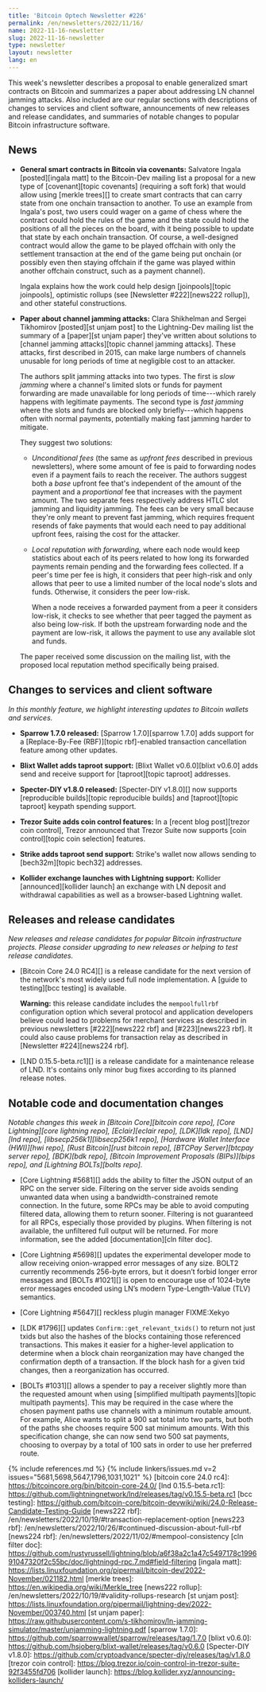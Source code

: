 ```yaml
---
title: 'Bitcoin Optech Newsletter #226'
permalink: /en/newsletters/2022/11/16/
name: 2022-11-16-newsletter
slug: 2022-11-16-newsletter
type: newsletter
layout: newsletter
lang: en
---
```

This week's newsletter describes a proposal to enable generalized smart
contracts on Bitcoin and summarizes a paper about addressing LN channel
jamming attacks.  Also included are our regular sections with
descriptions of changes to services and client software, announcements
of new releases and release candidates, and summaries of notable changes
to popular Bitcoin infrastructure software.

## News

- **General smart contracts in Bitcoin via covenants:** Salvatore Ingala
  [posted][ingala matt] to the Bitcoin-Dev mailing list a proposal for a
  new type of [covenant][topic covenants] (requiring a soft fork) that
  would allow using [merkle trees][] to create smart contracts that can
  carry state from one onchain transaction to another.  To use an
  example from Ingala's post, two users could wager on a game of chess
  where the contract could hold the rules of the game and the state
  could hold the positions of all the pieces on the board, with it being
  possible to update that state by each onchain transaction.  Of course,
  a well-designed contract would allow the game to be played offchain
  with only the settlement transaction at the end of the game being put
  onchain (or possibly even then staying offchain if the game was played
  within another offchain construct, such as a payment channel).

    Ingala explains how the work could help design [joinpools][topic
    joinpools], optimistic rollups (see [Newsletter #222][news222
    rollup]), and other stateful constructions.

- **Paper about channel jamming attacks:** Clara Shikhelman and Sergei
  Tikhomirov [posted][st unjam post] to the Lightning-Dev mailing list
  the summary of a [paper][st unjam paper] they've written about
  solutions to [channel jamming attacks][topic channel jamming attacks].
  These attacks, first described in 2015, can make large numbers of
  channels unusable for long periods of time at negligible cost to an
  attacker.

    The authors split jamming attacks into two types. The first is *slow
    jamming* where a channel's limited slots or funds for payment
    forwarding are made unavailable for long periods of time---which
    rarely happens with legitimate payments.  The second type is *fast
    jamming* where the slots and funds are blocked only briefly---which
    happens often with normal payments, potentially making fast jamming
    harder to mitigate.

    They suggest two solutions:

    - *Unconditional fees* (the same as *upfront fees* described in
      previous newsletters), where some amount of fee is paid to
      forwarding nodes even if a payment fails to reach the receiver.
      The authors suggest both a *base* upfront fee that's independent
      of the amount of the payment and a *proportional* fee that
      increases with the payment amount.  The two separate fees
      respectively address HTLC slot jamming and liquidity jamming.  The
      fees can be very small because they're only meant to prevent fast
      jamming, which requires frequent resends of fake payments that
      would each need to pay additional upfront fees, raising the cost
      for the attacker.

    - *Local reputation with forwarding,* where each node would keep
      statistics about each of its peers related to how long its
      forwarded payments remain pending and the forwarding fees
      collected.  If a peer's time per fee is high, it considers that
      peer high-risk and only allows that peer to use a limited number
      of the local node's slots and funds.  Otherwise, it considers the
      peer low-risk.

        When a node receives a forwarded payment from a peer it considers
        low-risk, it checks to see whether that peer tagged the
        payment as also being low-risk.  If both the upstream forwarding
        node and the payment are low-risk, it allows the payment to use
        any available slot and funds.

    The paper received some discussion on the mailing list, with the
    proposed local reputation method specifically being praised.

## Changes to services and client software

*In this monthly feature, we highlight interesting updates to Bitcoin
wallets and services.*

- **Sparrow 1.7.0 released:**
  [Sparrow 1.7.0][sparrow 1.7.0] adds support for a [Replace-By-Fee (RBF)][topic rbf]-enabled
  transaction cancellation feature among other updates.

- **Blixt Wallet adds taproot support:**
  [Blixt Wallet v0.6.0][blixt v0.6.0] adds send and receive support for [taproot][topic taproot] addresses.

- **Specter-DIY v1.8.0 released:**
  [Specter-DIY v1.8.0][] now supports [reproducible builds][topic reproducible
  builds] and [taproot][topic taproot] keypath spending support.

- **Trezor Suite adds coin control features:**
  In a [recent blog post][trezor coin control], Trezor announced that Trezor
  Suite now supports [coin control][topic coin selection] features.

- **Strike adds taproot send support:**
  Strike's wallet now allows sending to [bech32m][topic bech32] addresses.

- **Kollider exchange launches with Lightning support:**
  Kollider [announced][kollider launch] an exchange with LN deposit and
  withdrawal capabilities as well as a browser-based Lightning wallet.

## Releases and release candidates

*New releases and release candidates for popular Bitcoin infrastructure
projects.  Please consider upgrading to new releases or helping to test
release candidates.*

- [Bitcoin Core 24.0 RC4][] is a release candidate for the
  next version of the network's most widely used full node
  implementation.  A [guide to testing][bcc testing] is available.

  **Warning:** this release candidate includes the `mempoolfullrbf`
  configuration option which several protocol and application developers
  believe could lead to problems for merchant services as described in
  previous newsletters [#222][news222 rbf] and [#223][news223 rbf].  It
  could also cause problems for transaction relay as described in
  [Newsletter #224][news224 rbf].

- [LND 0.15.5-beta.rc1][] is a release candidate for a maintenance
  release of LND.  It's contains only minor bug fixes according to its
  planned release notes.

## Notable code and documentation changes

*Notable changes this week in [Bitcoin Core][bitcoin core repo], [Core
Lightning][core lightning repo], [Eclair][eclair repo], [LDK][ldk repo],
[LND][lnd repo], [libsecp256k1][libsecp256k1 repo], [Hardware Wallet
Interface (HWI)][hwi repo], [Rust Bitcoin][rust bitcoin repo], [BTCPay
Server][btcpay server repo], [BDK][bdk repo], [Bitcoin Improvement
Proposals (BIPs)][bips repo], and [Lightning BOLTs][bolts repo].*

- [Core Lightning #5681][] adds the ability to filter the JSON output of
  an RPC on the server side.  Filtering on the server side avoids
  sending unwanted data when using a bandwidth-constrained remote
  connection.  In the future, some RPCs may be able to avoid computing
  filtered data, allowing them to return sooner.  Filtering is not
  guaranteed for all RPCs, especially those provided by plugins.  When
  filtering is not available, the unfiltered full output will be
  returned.  For more information, see the added [documentation][cln
  filter doc].

- [Core Lightning #5698][] updates the experimental developer mode to
  allow receiving onion-wrapped error messages of any size. BOLT2
  currently recommends 256-byte errors, but it doesn’t forbid longer error
  messages and [BOLTs #1021][] is open to encourage use of 1024-byte
  error messages encoded using LN’s modern Type-Length-Value (TLV)
  semantics.

- [Core Lightning #5647][] reckless plugin manager FIXME:Xekyo

- [LDK #1796][] updates `Confirm::get_relevant_txids()` to return not
  just txids but also the hashes of the blocks containing those
  referenced transactions.  This makes it easier for a higher-level
  application to determine when a block chain reorganization may have
  changed the confirmation depth of a transaction.  If the block hash
  for a given txid changes, then a reorganization has occurred.

- [BOLTs #1031][] allows a spender to pay a receiver slightly more than
  the requested amount when using [simplified multipath payments][topic
  multipath payments].  This may be required in the case where the
  chosen payment paths use channels with a minimum routable amount.  For
  example, Alice wants to split a 900 sat total into two parts, but both
  of the paths she chooses require 500 sat minimum amounts.  With this
  specification change, she can now send two 500 sat payments, choosing
  to overpay by a total of 100 sats in order to use her preferred route.

{% include references.md %}
{% include linkers/issues.md v=2 issues="5681,5698,5647,1796,1031,1021" %}
[bitcoin core 24.0 rc4]: https://bitcoincore.org/bin/bitcoin-core-24.0/
[lnd 0.15.5-beta.rc1]: https://github.com/lightningnetwork/lnd/releases/tag/v0.15.5-beta.rc1
[bcc testing]: https://github.com/bitcoin-core/bitcoin-devwiki/wiki/24.0-Release-Candidate-Testing-Guide
[news222 rbf]: /en/newsletters/2022/10/19/#transaction-replacement-option
[news223 rbf]: /en/newsletters/2022/10/26/#continued-discussion-about-full-rbf
[news224 rbf]: /en/newsletters/2022/11/02/#mempool-consistency
[cln filter doc]: https://github.com/rustyrussell/lightning/blob/a6f38a2c1a47c5497178c199691047320f2c55bc/doc/lightningd-rpc.7.md#field-filtering
[ingala matt]: https://lists.linuxfoundation.org/pipermail/bitcoin-dev/2022-November/021182.html
[merkle trees]: https://en.wikipedia.org/wiki/Merkle_tree
[news222 rollup]: /en/newsletters/2022/10/19/#validity-rollups-research
[st unjam post]: https://lists.linuxfoundation.org/pipermail/lightning-dev/2022-November/003740.html
[st unjam paper]: https://raw.githubusercontent.com/s-tikhomirov/ln-jamming-simulator/master/unjamming-lightning.pdf
[sparrow 1.7.0]: https://github.com/sparrowwallet/sparrow/releases/tag/1.7.0
[blixt v0.6.0]: https://github.com/hsjoberg/blixt-wallet/releases/tag/v0.6.0
[Specter-DIY v1.8.0]: https://github.com/cryptoadvance/specter-diy/releases/tag/v1.8.0
[trezor coin control]: https://blog.trezor.io/coin-control-in-trezor-suite-92f3455fd706
[kollider launch]: https://blog.kollider.xyz/announcing-kolliders-launch/
